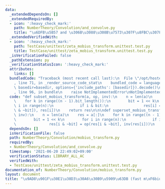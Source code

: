 ```yaml
---
data:
  _extendedDependsOn: []
  _extendedRequiredBy:
  - icon: ':heavy_check_mark:'
    path: NumberTheory/Convolution/and_convolve.py
    title: "\u6DFB\u5B57 and \u306B\u3088\u308B\u7573\u307F\u8FBC\u307F"
  _extendedVerifiedWith:
  - icon: ':heavy_check_mark:'
    path: TestCase/unittest/zeta_mobius_transform.unittest.test.py
    title: TestCase/unittest/zeta_mobius_transform.unittest.test.py
  _isVerificationFailed: false
  _pathExtension: py
  _verificationStatusIcon: ':heavy_check_mark:'
  attributes:
    links: []
  bundledCode: "Traceback (most recent call last):\n  File \"/opt/hostedtoolcache/Python/3.9.5/x64/lib/python3.9/site-packages/onlinejudge_verify/documentation/build.py\"\
    , line 71, in _render_source_code_stat\n    bundled_code = language.bundle(stat.path,\
    \ basedir=basedir, options={'include_paths': [basedir]}).decode()\n  File \"/opt/hostedtoolcache/Python/3.9.5/x64/lib/python3.9/site-packages/onlinejudge_verify/languages/python.py\"\
    , line 96, in bundle\n    raise NotImplementedError\nNotImplementedError\n"
  code: "def subset_mobius_transform(a, op, inv):\n    n = len(a)\n    res = a[:]\n\
    \    for k in range((n - 1).bit_length()):\n        bit = 1 << k\n        for\
    \ i in range(n):\n            if i & bit:\n                res[i] = op(inv(res[i\
    \ & ~bit]), res[i])\n    return res\n\n\ndef superset_mobius_transform(a, op,\
    \ inv):\n    n = len(a)\n    res = a[:]\n    for k in range((n - 1).bit_length()):\n\
    \        bit = 1 << k\n        for i in range(n):\n            if i & bit:\n \
    \               res[i & ~bit] = op(res[i & ~bit], inv(res[i]))\n    return res\n"
  dependsOn: []
  isVerificationFile: false
  path: NumberTheory/Convolution/mobius_transform.py
  requiredBy:
  - NumberTheory/Convolution/and_convolve.py
  timestamp: '2021-06-20 22:49:02+09:00'
  verificationStatus: LIBRARY_ALL_AC
  verifiedWith:
  - TestCase/unittest/zeta_mobius_transform.unittest.test.py
documentation_of: NumberTheory/Convolution/mobius_transform.py
layout: document
title: "\u9AD8\u901F\u30E1\u30D3\u30A6\u30B9\u5909\u63DB (fast m\xF6bius transform)"
---
```

